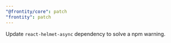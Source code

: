 ```yaml
---
"@frontity/core": patch
"frontity": patch
---
```


Update `react-helmet-async` dependency to solve a npm warning.
